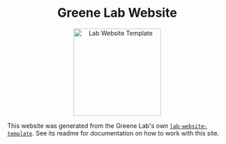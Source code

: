 <h1 align="center">Greene Lab Website</h1>
<p align="center"><img height="200" src="https://raw.githubusercontent.com/greenelab/lab-website-template/main/icons/share-thumbnail.jpg?raw=true" alt="Lab Website Template"></p>

This website was generated from the Greene Lab's own [`lab-website-template`](https://github.com/greenelab/lab-website-template).
See its readme for documentation on how to work with this site.
